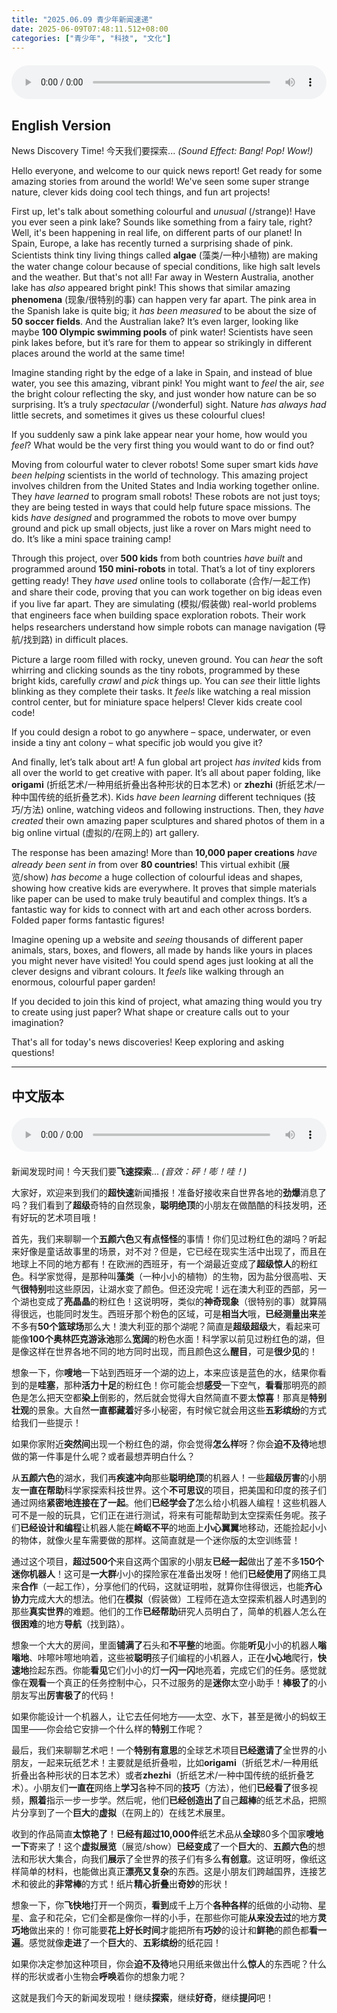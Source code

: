```yaml
---
title: "2025.06.09 青少年新闻速递"
date: 2025-06-09T07:48:11.512+08:00
categories: ["青少年", "科技", "文化"]
---
```

<audio controls style="width: 100%; max-width: 900px; margin: 1.5em 0; display: block;">
  <source src="/mp3/teen_news/20250609.en.mp3" type="audio/mpeg">
</audio>

## English Version

News Discovery Time! 今天我们要探索...
*(Sound Effect: Bang! Pop! Wow!)*

Hello everyone, and welcome to our quick news report! Get ready for some amazing stories from around the world! We've seen some super strange nature, clever kids doing cool tech things, and fun art projects!

First up, let's talk about something colourful and *unusual* (/strange)! Have you ever seen a pink lake? Sounds like something from a fairy tale, right? Well, it's been happening in real life, on different parts of our planet! In Spain, Europe, a lake has recently turned a surprising shade of pink. Scientists think tiny living things called **algae** (藻类/一种小植物) are making the water change colour because of special conditions, like high salt levels and the weather. But that's not all! Far away in Western Australia, another lake has *also* appeared bright pink! This shows that similar amazing **phenomena** (现象/很特别的事) can happen very far apart. The pink area in the Spanish lake is quite big; it *has been measured* to be about the size of **50 soccer fields**. And the Australian lake? It’s even larger, looking like maybe **100 Olympic swimming pools** of pink water! Scientists have seen pink lakes before, but it’s rare for them to appear so strikingly in different places around the world at the same time!

Imagine standing right by the edge of a lake in Spain, and instead of blue water, you see this amazing, vibrant pink! You might want to *feel* the air, *see* the bright colour reflecting the sky, and just wonder how nature can be so surprising. It’s a truly *spectacular* (/wonderful) sight. Nature *has always had* little secrets, and sometimes it gives us these colourful clues!

If you suddenly saw a pink lake appear near your home, how would you *feel*? What would be the very first thing you would want to do or find out?

Moving from colourful water to clever robots! Some super smart kids *have been helping* scientists in the world of technology. This amazing project involves children from the United States and India working together online. They *have learned* to program small robots! These robots are not just toys; they are being tested in ways that could help future space missions. The kids *have designed* and programmed the robots to move over bumpy ground and pick up small objects, just like a rover on Mars might need to do. It’s like a mini space training camp!

Through this project, over **500 kids** from both countries *have built* and programmed around **150 mini-robots** in total. That’s a lot of tiny explorers getting ready! They *have used* online tools to collaborate (合作/一起工作) and share their code, proving that you can work together on big ideas even if you live far apart. They are simulating (模拟/假装做) real-world problems that engineers face when building space exploration robots. Their work helps researchers understand how simple robots can manage navigation (导航/找到路) in difficult places.

Picture a large room filled with rocky, uneven ground. You can *hear* the soft whirring and clicking sounds as the tiny robots, programmed by these bright kids, carefully *crawl* and *pick* things up. You can *see* their little lights blinking as they complete their tasks. It *feels* like watching a real mission control center, but for miniature space helpers! Clever kids create cool code!

If you could design a robot to go anywhere – space, underwater, or even inside a tiny ant colony – what specific job would you give it?

And finally, let’s talk about art! A fun global art project *has invited* kids from all over the world to get creative with paper. It’s all about paper folding, like **origami** (折纸艺术/一种用纸折叠出各种形状的日本艺术) or **zhezhi** (折纸艺术/一种中国传统的纸折叠艺术). Kids *have been learning* different techniques (技巧/方法) online, watching videos and following instructions. Then, they *have created* their own amazing paper sculptures and shared photos of them in a big online virtual (虚拟的/在网上的) art gallery.

The response has been amazing! More than **10,000 paper creations** *have already been sent in* from over **80 countries**! This virtual exhibit (展览/show) *has become* a huge collection of colourful ideas and shapes, showing how creative kids are everywhere. It proves that simple materials like paper can be used to make truly beautiful and complex things. It’s a fantastic way for kids to connect with art and each other across borders. Folded paper forms fantastic figures!

Imagine opening up a website and *seeing* thousands of different paper animals, stars, boxes, and flowers, all made by hands like yours in places you might never have visited! You could spend ages just looking at all the clever designs and vibrant colours. It *feels* like walking through an enormous, colourful paper garden!

If you decided to join this kind of project, what amazing thing would you try to create using just paper? What shape or creature calls out to your imagination?

That's all for today's news discoveries! Keep exploring and asking questions!

---

## 中文版本
<audio controls style="width: 100%; max-width: 900px; margin: 1.5em 0; display: block;">
  <source src="/mp3/teen_news/20250609.cn.mp3" type="audio/mpeg">
</audio>

新闻发现时间！今天我们要**飞速探索**...
*(音效：砰！嘭！哇！)*

大家好，欢迎来到我们的**超快速**新闻播报！准备好接收来自世界各地的**劲爆**消息了吗？我们看到了**超级**奇特的自然现象，**聪明绝顶**的小朋友在做酷酷的科技发明，还有好玩的艺术项目哦！

首先，我们来聊聊一个**五颜六色**又**有点怪怪**的事情！你们见过粉红色的湖吗？听起来好像是童话故事里的场景，对不对？但是，它已经在现实生活中出现了，而且在地球上不同的地方都有！在欧洲的西班牙，有一个湖最近变成了**超级惊人**的粉红色。科学家觉得，是那种叫**藻类**（一种小小的植物）的生物，因为盐分很高啦、天气**很特别**啦这些原因，让湖水变了颜色。但还没完呢！远在澳大利亚的西部，另一个湖也变成了**亮晶晶**的粉红色！这说明呀，类似的**神奇现象**（很特别的事）就算隔得很远，也能同时发生。西班牙那个粉色的区域，可是**相当大**哦，**已经测量出来**差不多有**50个篮球场**那么大！澳大利亚的那个湖呢？简直是**超级超级**大，看起来可能像**100个奥林匹克游泳池**那么**宽阔**的粉色水面！科学家以前见过粉红色的湖，但是像这样在世界各地不同的地方同时出现，而且颜色这么**醒目**，可是**很少见**的！

想象一下，你**嗖地**一下站到西班牙一个湖的边上，本来应该是蓝色的水，结果你看到的是**哇塞**，那种**活力十足**的粉红色！你可能会想**感受**一下空气，**看看**那明亮的颜色是怎么把天空都**染上**倒影的，然后就会觉得大自然简直不要太**惊喜**！那真是**特别壮观**的景象。大自然**一直都藏着**好多小秘密，有时候它就会用这些**五彩缤纷**的方式给我们一些提示！

如果你家附近**突然间**出现一个粉红色的湖，你会觉得**怎么样**呀？你会**迫不及待**地想做的第一件事是什么呢？或者最想弄明白什么？

从**五颜六色**的湖水，我们再**疾速冲向**那些**聪明绝顶**的机器人！一些**超级厉害**的小朋友**一直在帮助**科学家探索科技世界。这个**不可思议**的项目，把美国和印度的孩子们通过网络**紧密地连接在了一起**。他们**已经学会了**怎么给小机器人编程！这些机器人可不是一般的玩具，它们正在进行测试，将来有可能帮助到太空探索任务呢。孩子们**已经设计和编程**让机器人能在**崎岖不平**的地面上**小心翼翼**地移动，还能捡起小小的物体，就像火星车需要做的那样。这简直就是一个迷你版的太空训练营！

通过这个项目，**超过500个**来自这两个国家的小朋友**已经一起**做出了差不多**150个迷你机器人**！这可是**一大群**小小的探险家在准备出发呀！他们**已经使用了**网络工具来**合作**（一起工作），分享他们的代码，这就证明啦，就算你住得很远，也能**齐心协力**完成大大的想法。他们在**模拟**（假装做）工程师在造太空探索机器人时遇到的那些**真实世界**的难题。他们的工作**已经帮助**研究人员明白了，简单的机器人怎么在**很困难**的地方**导航**（找到路）。

想象一个大大的房间，里面**铺满了**石头和**不平整**的地面。你能**听见**小小的机器人**嗡嗡地**、咔嚓咔嚓地响着，这些被**聪明**孩子们编程的小机器人，正在**小心地**爬行，**快速地**捡起东西。你能**看见**它们小小的灯**一闪一闪**地亮着，完成它们的任务。感觉就像在**观看**一个真正的任务控制中心，只不过服务的是**迷你**太空小助手！**棒极了**的小朋友写出**厉害极了**的代码！

如果你能设计一个机器人，让它去任何地方——太空、水下，甚至是微小的蚂蚁王国里——你会给它安排一个什么样的**特别**工作呢？

最后，我们来聊聊艺术吧！一个**特别有意思**的全球艺术项目**已经邀请了**全世界的小朋友，一起来玩纸艺术！主要就是纸折叠啦，比如**origami**（折纸艺术/一种用纸折叠出各种形状的日本艺术）或者**zhezhi**（折纸艺术/一种中国传统的纸折叠艺术）。小朋友们**一直在**网络上**学习**各种不同的**技巧**（方法），他们**已经看了**很多视频，**照着**指示一步一步学。然后呢，他们**已经创造出了**自己**超棒**的纸艺术品，把照片分享到了一个**巨大**的**虚拟**（在网上的）在线艺术展里。

收到的作品简直**太惊艳了**！**已经有超过10,000件**纸艺术品从**全球**80多个国家**嗖地一下**寄来了！这个**虚拟展览**（展览/show）**已经变成**了一个**巨大**的、**五颜六色**的想法和形状大集合，向我们**展示**了全世界的孩子们有多么**有创意**。这证明呀，像纸这样简单的材料，也能做出真正**漂亮又复杂**的东西。这是小朋友们跨越国界，连接艺术和彼此的**非常棒**的方式！纸片**精心折叠**出**奇妙**的形状！

想象一下，你**飞快地**打开一个网页，**看到**成千上万个**各种各样**的纸做的小动物、星星、盒子和花朵，它们全都是像你一样的小手，在那些你可能**从来没去过**的地方**灵巧地**做出来的！你可能要**花上好长时间**才能把所有**巧妙**的设计和**鲜艳**的颜色都**看一遍**。感觉就像**走进**了一个**巨大**的、**五彩缤纷**的纸花园！

如果你决定参加这种项目，你会**迫不及待**地只用纸来做出什么**惊人**的东西呢？什么样的形状或者小生物会**呼唤**着你的想象力呢？

这就是我们今天的新闻发现啦！继续**探索**，继续**好奇**，继续**提问**吧！